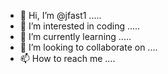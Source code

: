 - 👋 Hi, I’m @jfast1 .....
- 👀 I’m interested in coding .....
- 🌱 I’m currently learning .....
- 💞️ I’m looking to collaborate on ....
- 📫 How to reach me ....

<!---
jfast1/jfast1 is a ✨ special ✨ repository because its `README.md` (this file) appears on your GitHub profile.
You can click the Preview link to take a look at your changes.
--->
